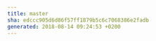 ```yaml
---
title: master
sha: edccc905d6d86f57ff1879b5c6c7068386e2fadb
generated: 2018-08-14 09:24:53 +0200
---
```

